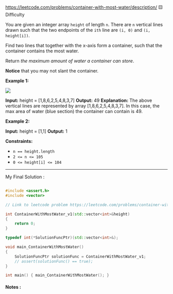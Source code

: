 https://leetcode.com/problems/container-with-most-water/description/
🟨Difficulty

You are given an integer array `height` of length `n`. There are `n` vertical lines drawn such that the two endpoints of the `ith` line are `(i, 0)` and `(i, height[i])`.

Find two lines that together with the x-axis form a container, such that the container contains the most water.

Return _the maximum amount of water a container can store_.

**Notice** that you may not slant the container.

**Example 1:**

![](https://s3-lc-upload.s3.amazonaws.com/uploads/2018/07/17/question_11.jpg)

**Input:** height = [1,8,6,2,5,4,8,3,7]
**Output:** 49
**Explanation:** The above vertical lines are represented by array [1,8,6,2,5,4,8,3,7]. In this case, the max area of water (blue section) the container can contain is 49.

**Example 2:**

**Input:** height = [1,1]
**Output:** 1

**Constraints:**

- `n == height.length`
- `2 <= n <= 105`
- `0 <= height[i] <= 104`

---

My Final Solution :
```cpp live:true file:"11.ContainerWithMostWater.cpp"

#include <assert.h>
#include <vector>

// Link to leetcode problem https://leetcode.com/problems/container-with-most-water/

int ContainerWithMostWater_v1(std::vector<int>&height)
{
	return 0;
}

typedef int(*SolutionFuncPtr)(std::vector<int>&);

void main_ContainerWithMostWater()
{
	SolutionFuncPtr solutionFunc = ContainerWithMostWater_v1;
	// assert(solutionFunc() == true);
}

int main() { main_ContainerWithMostWater(); }

```
#### Notes :
